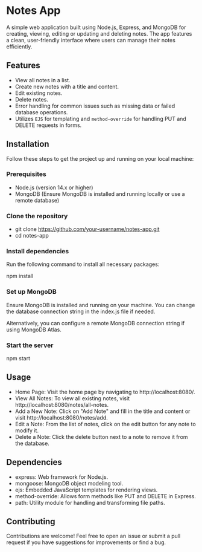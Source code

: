 # Notes App

A simple web application built using Node.js, Express, and MongoDB for creating, viewing, editing or updating and deleting notes. The app features a clean, user-friendly interface where users can manage their notes efficiently.

## Features

- View all notes in a list.
- Create new notes with a title and content.
- Edit existing notes.
- Delete notes.
- Error handling for common issues such as missing data or failed database operations.
- Utilizes `EJS` for templating and `method-override` for handling PUT and DELETE requests in forms.

## Installation

Follow these steps to get the project up and running on your local machine:

### Prerequisites

- Node.js (version 14.x or higher)
- MongoDB (Ensure MongoDB is installed and running locally or use a remote database)

### Clone the repository


- git clone https://github.com/your-username/notes-app.git
- cd notes-app

### Install dependencies
Run the following command to install all necessary packages:

npm install

### Set up MongoDB

Ensure MongoDB is installed and running on your machine. You can change the database connection string in the index.js file if needed.

Alternatively, you can configure a remote MongoDB connection string if using MongoDB Atlas.

### Start the server

npm start


## Usage

- Home Page: Visit the home page by navigating to http://localhost:8080/.
- View All Notes: To view all existing notes, visit http://localhost:8080/notes/all-notes.
- Add a New Note: Click on "Add Note" and fill in the title and content or visit http://localhost:8080/notes/add.
- Edit a Note: From the list of notes, click on the edit button for any note to modify it.
- Delete a Note: Click the delete button next to a note to remove it from the database.


## Dependencies
- express: Web framework for Node.js.
- mongoose: MongoDB object modeling tool.
- ejs: Embedded JavaScript templates for rendering views.
- method-override: Allows form methods like PUT and DELETE in Express.
- path: Utility module for handling and transforming file paths.

## Contributing
Contributions are welcome! Feel free to open an issue or submit a pull request if you have suggestions for improvements or find a bug.
